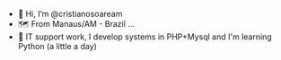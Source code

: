 - 👋 Hi, I’m @cristianosoaream
- 🗺️ From Manaus/AM - Brazil ...
- 🧰 IT support work, I develop systems in PHP+Mysql and I'm learning Python (a little a day)


<!---
cristianosoaream/cristianosoaream is a ✨ special ✨ repository because its `README.md` (this file) appears on your GitHub profile.
You can click the Preview link to take a look at your changes.
--->
